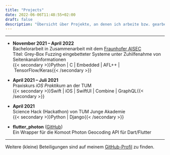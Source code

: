 ```yaml
---
title: "Projects"
date: 2022-06-06T11:48:55+02:00
draft: false
description: "Übersicht über Projekte, an denen ich arbeite bzw. gearbeitet habe"
---
```


---

- **November 2021 – April 2022** \
Bachelorarbeit in Zusammenarbeit mit dem [Fraunhofer AISEC](https://www.aisec.fraunhofer.de/) \
Titel: Grey-Box Fuzzing eingebetteter Systeme unter Zuhilfenahme von Seitenkanalinformationen \
{{< secondary >}}Python | C | Embedded | AFL++ | TensorFlow/Keras{{< /secondary >}}

- **April 2021 – Juli 2021** \
Praxiskurs *iOS Praktikum* an der TUM \
{{< secondary >}}Swift | iOS | SwiftUI | Combine | GraphQL{{< /secondary >}}

- **April 2021** \
Science Hack (Hackathon) von TUM Junge Akademie \
{{< secondary >}}Python | Django{{< /secondary >}}

- **flutter_photon** ([GitHub](https://github.com/vollkorntomate/flutter-photon/)) \
Ein Wrapper für die Komoot Photon Geocoding API für Dart/Flutter

---

Weitere (kleine) Beteiligungen sind auf meinem [GitHub-Profil](https://github.com/vollkorntomate) zu finden.
